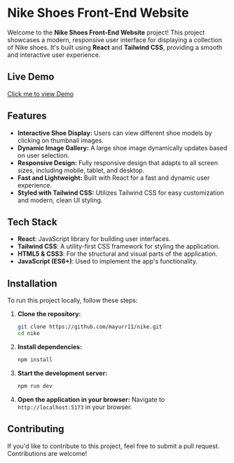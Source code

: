 

# Nike Shoes Front-End Website

Welcome to the **Nike Shoes Front-End Website** project! This project showcases a modern, responsive user interface for displaying a collection of Nike shoes. It's built using **React** and **Tailwind CSS**, providing a smooth and interactive user experience. 

## Live Demo

[Click me to view Demo](https://nike-app-by-mayur.vercel.app/)

## Features

- **Interactive Shoe Display:** Users can view different shoe models by clicking on thumbnail images.
- **Dynamic Image Gallery:** A large shoe image dynamically updates based on user selection.
- **Responsive Design:** Fully responsive design that adapts to all screen sizes, including mobile, tablet, and desktop.
- **Fast and Lightweight:** Built with React for a fast and dynamic user experience.
- **Styled with Tailwind CSS:** Utilizes Tailwind CSS for easy customization and modern, clean UI styling.

## Tech Stack

- **React**: JavaScript library for building user interfaces.
- **Tailwind CSS**: A utility-first CSS framework for styling the application.
- **HTML5 & CSS3**: For the structural and visual parts of the application.
- **JavaScript (ES6+)**: Used to implement the app's functionality.

## Installation

To run this project locally, follow these steps:

1. **Clone the repository:**
   ```bash
   git clone https://github.com/mayurr11/nike.git
   cd nike
   ```

2. **Install dependencies:**
   ```bash
   npm install
   ```

3. **Start the development server:**
   ```bash
   npm run dev
   ```

4. **Open the application in your browser:**
   Navigate to `http://localhost:5173` in your browser.




## Contributing

If you'd like to contribute to this project, feel free to submit a pull request. Contributions are welcome!
